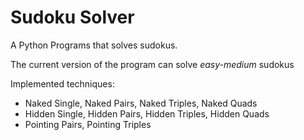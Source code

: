 # Sudoku Solver
A Python Programs that solves sudokus.

The current version of the program can solve *easy-medium* sudokus

Implemented techniques:

- Naked Single, Naked Pairs, Naked Triples, Naked Quads
- Hidden Single, Hidden Pairs, Hidden Triples, Hidden Quads
- Pointing Pairs, Pointing Triples